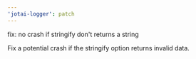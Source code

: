 ```yaml
---
'jotai-logger': patch
---
```


fix: no crash if stringify don't returns a string

Fix a potential crash if the stringify option returns invalid data.
